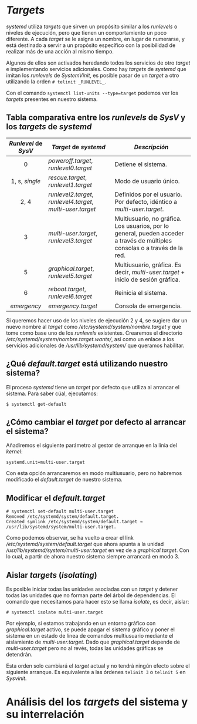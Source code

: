 
# _Targets_

_systemd_ utiliza _targets_ que sirven un propósito similar a los _runlevels_ o niveles de ejecución, pero que tienen un comportamiento un poco diferente. A cada _target_ se le asigna un nombre, en lugar de numerarse, y está destinado a servir a un propósito específico con la posibilidad de realizar más de una acción al mismo tiempo.

Algunos de ellos son activados heredando todos los servicios de otro _target_ e implementando servicios adicionales. Como hay _targets_ de _systemd_ que imitan los _runlevels_ de _SystemVinit_, es posible pasar de un _target_ a otro utilizando la orden `# telinit _RUNLEVEL_`.

Con el comando `systemctl list-units --type=target` podemos ver los _targets_ presentes en nuestro sistema.


## Tabla comparativa entre los _runlevels_ de _SysV_ y los _targets_ de _systemd_

| _Runlevel_ de _SysV_ | _Target_ de _systemd_ | _Descripción_ |
| :------------------: | --------------------- | ------------- |	
| 0 | _poweroff.target_, _runlevel0.target_ | Detiene el sistema. |
| 1, s, _single_ | _rescue.target_, _runlevel1.target_ | Modo de usuario único. |
| 2, 4 | _runlevel2.target_, _runlevel4.target_, _multi-user.target_ | Definidos por el usuario. Por defecto, idéntico a _multi-user.target_. |
| 3 | _multi-user.target_, _runlevel3.target_ | Multiusuario, no gráfica. Los usuarios, por lo general, pueden acceder a través de múltiples consolas o a través de la red. |
| 5 | _graphical.target_, _runlevel5.target_ | Multiusuario, gráfica. Es decir, _multi-user.target_ + inicio de sesión gráfica. |
| 6 | _reboot.target_, _runlevel6.target_ | Reinicia el sistema. |
| _emergency_ | _emergency.target_ | Consola de emergencia. |

Si queremos hacer uso de los niveles de ejecución 2 y 4, se sugiere dar un nuevo nombre al _target_ como _/etc/systemd/system/nombre.target_ y que tome como base uno de los _runlevels_ existentes. Crearemos el directorio _/etc/systemd/system/nombre.target.wants/_, así como un enlace a los servicios adicionales de _/usr/lib/systemd/system/_ que queramos habilitar.


## ¿Qué _default.target_ está utilizando nuestro sistema?

El proceso _systemd_ tiene un _target_ por defecto que utiliza al arrancar el sistema. Para saber cúal, ejecutamos:

`$ systemctl get-default`


## ¿Cómo cambiar el _target_ por defecto al arrancar el sistema?

Añadiremos el siguiente parámetro al gestor de arranque en la línia del _kernel_:

`systemd.unit=multi-user.target`

Con esta opción arrancaremos en modo multiusuario, pero no habremos modificado el _default.target_ de nuestro sistema.


## Modificar el _default.target_

```
# systemctl set-default multi-user.target
Removed /etc/systemd/system/default.target.
Created symlink /etc/systemd/system/default.target → /usr/lib/systemd/system/multi-user.target.
```

Como podemos observar, se ha vuelto a crear el link _/etc/systemd/system/default.target_ que ahora apunta a la unidad _/usr/lib/systemd/system/multi-user.target_ en vez de a _graphical.target_. Con lo cual, a partir de ahora nuestro sistema siempre arrancará en modo 3.


## Aislar _targets_ (_isolating_)

Es posible iniciar todas las unidades asociadas con un _target_ y detener todas las unidades que no forman parte del árbol de dependencias. El comando que necesitamos para hacer esto se llama _isolate_, es decir, aislar:

`# systemctl isolate multi-user.target`

Por ejemplo, si estamos trabajando en un entorno gráfico con _graphical.target_ activo, se puede apagar el sistema gráfico y poner el sistema en un estado de línea de comandos multiusuario mediante el aislamiento de _multi-user.target_. Dado que _graphical.target_ depende de _multi-user.target_ pero no al revés, todas las unidades gráficas se detendrán.

Esta orden solo cambiará el _target_ actual y no tendrá ningún efecto sobre el siguiente arranque. Es equivalente a las órdenes `telinit 3` o `telinit 5` en _Sysvinit_.












# Análisis del los _targets_ del sistema y su interrelación




